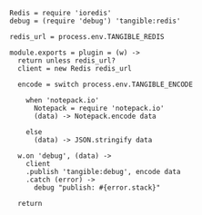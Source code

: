     Redis = require 'ioredis'
    debug = (require 'debug') 'tangible:redis'

    redis_url = process.env.TANGIBLE_REDIS

    module.exports = plugin = (w) ->
      return unless redis_url?
      client = new Redis redis_url

      encode = switch process.env.TANGIBLE_ENCODE

        when 'notepack.io'
          Notepack = require 'notepack.io'
          (data) -> Notepack.encode data

        else
          (data) -> JSON.stringify data

      w.on 'debug', (data) ->
        client
        .publish 'tangible:debug', encode data
        .catch (error) ->
          debug "publish: #{error.stack}"

      return
